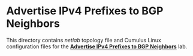 # Advertise IPv4 Prefixes to BGP Neighbors

This directory contains *netlab* topology file and Cumulus Linux configuration files for the **[Advertise IPv4 Prefixes to BGP Neighbors](../../docs/basic/3-originate.md)** lab.
